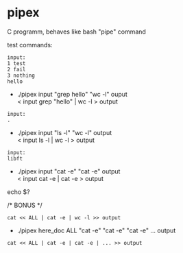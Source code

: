 # pipex
C programm, behaves like bash "pipe" command

test commands:
````
input:
1 test
2 fail
3 nothing
hello
````
- ./pipex input "grep hello" "wc -l" ouput\
  < input grep "hello" | wc -l > output

````
input:
.
````
- ./pipex input "ls -l" "wc -l" output\
  < input ls -l | wc -l > output
  
````
input:
libft
````
- ./pipex input "cat -e" "cat -e" output\
  < input cat -e | cat -e > output

echo $?

/* BONUS */
````
cat << ALL | cat -e | wc -l >> output
````

- ./pipex here_doc ALL "cat -e" "cat -e" "cat -e" ... output
````
cat << ALL | cat -e | cat -e | ... >> output
````
